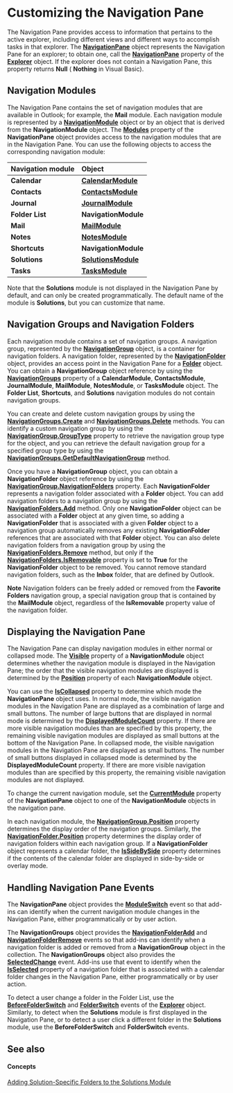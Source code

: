 
# Customizing the Navigation Pane

The Navigation Pane provides access to information that pertains to the active explorer, including different views and different ways to accomplish tasks in that explorer. The  **[NavigationPane](b6538c72-6115-99fc-c926-e0532a747823.md)** object represents the Navigation Pane for an explorer; to obtain one, call the **[NavigationPane](9ff92a76-d1cd-e338-2f45-e3e5c79c136e.md)** property of the **[Explorer](026591e5-049f-503a-4166-34e6dbc225fb.md)** object. If the explorer does not contain a Navigation Pane, this property returns **Null** ( **Nothing** in Visual Basic).


## Navigation Modules

The Navigation Pane contains the set of navigation modules that are available in Outlook; for example, the  **Mail** module. Each navigation module is represented by a **[NavigationModule](76565eaf-1e64-f5d4-b90f-ba156863802c.md)** object or by an object that is derived from the **NavigationModule** object. The **[Modules](f7311738-369c-4dd6-947c-9382195bc944.md)** property of the **NavigationPane** object provides access to the navigation modules that are in the Navigation Pane. You can use the following objects to access the corresponding navigation module:



|**Navigation module**|**Object**|
|:-----|:-----|
| **Calendar**| **[CalendarModule](9203024d-9cef-75e0-600f-f3899e24761a.md)**|
| **Contacts**| **[ContactsModule](fb183bd5-c72f-b38f-97e3-209a2a463d24.md)**|
| **Journal**| **[JournalModule](5a696d10-8a10-c01d-cf65-f8a65718f120.md)**|
| **Folder List**| **NavigationModule**|
| **Mail**| **[MailModule](df20efe5-be5c-952d-c6b7-20c20a83fda0.md)**|
| **Notes**| **[NotesModule](cdbdde08-0773-a78d-3809-a3811975bcc1.md)**|
| **Shortcuts**| **NavigationModule**|
| **Solutions**| **[SolutionsModule](4597765e-a95d-bf07-2ac4-103218ebc696.md)**|
| **Tasks**| **[TasksModule](fc6ae6c9-6b13-b5f2-9506-c3dbbe709df6.md)**|
Note that the  **Solutions** module is not displayed in the Navigation Pane by default, and can only be created programmatically. The default name of the module is **Solutions**, but you can customize that name.


## Navigation Groups and Navigation Folders

Each navigation module contains a set of navigation groups. A navigation group, represented by the  **[NavigationGroup](a96eb2b1-af1f-71b2-6a0b-dcb5078beb1f.md)** object, is a container for navigation folders. A navigation folder, represented by the **[NavigationFolder](c8d7aabb-58ba-df5e-ccdc-06f73db7726c.md)** object, provides an access point in the Navigation Pane for a **[Folder](3cf6cda8-6d70-666e-2643-9d9c5b9cacfc.md)** object. You can obtain a **NavigationGroup** object reference by using the **[NavigationGroups](07206203-36a9-7467-3a89-24fa2a7c2b1f.md)** property of a **CalendarModule**,  **ContactsModule**,  **JournalModule**,  **MailModule**,  **NotesModule**, or  **TasksModule** object. The **Folder List**,  **Shortcuts**, and  **Solutions** navigation modules do not contain navigation groups.

You can create and delete custom navigation groups by using the  **[NavigationGroups.Create](5f2bdcfc-4748-4170-7214-bcadc9e3dc36.md)** and **[NavigationGroups.Delete](b5bb08c4-9cf1-4ed7-9522-0096f1016e5b.md)** methods. You can identify a custom navigation group by using the **[NavigationGroup.GroupType](98cad024-903c-35a1-2e30-a0f96a74a4b2.md)** property to retrieve the navigation group type for the object, and you can retrieve the default navigation group for a specified group type by using the **[NavigationGroups.GetDefaultNavigationGroup](accdd554-1aa1-b254-7489-67673b889757.md)** method.

Once you have a  **NavigationGroup** object, you can obtain a **NavigationFolder** object reference by using the **[NavigationGroup.NavigationFolders](06e58adc-99d7-dd84-4d23-7f845850ff98.md)** property. Each **NavigationFolder** represents a navigation folder associated with a **Folder** object. You can add navigation folders to a navigation group by using the **[NavigationFolders.Add](f88fd69a-8684-bfc4-bc20-1cff5c44974e.md)** method. Only one **NavigationFolder** object can be associated with a **Folder** object at any given time, so adding a **NavigationFolder** that is associated with a given **Folder** object to a navigation group automatically removes any existing **NavigationFolder** references that are associated with that **Folder** object. You can also delete navigation folders from a navigation group by using the **[NavigationFolders.Remove](ddaa3dd8-7539-ea5b-78a8-daa48ea63771.md)** method, but only if the **[NavigationFolders.IsRemovable](9fff5f32-2ac4-5ed3-c6d5-10962de8b34f.md)** property is set to **True** for the **NavigationFolder** object to be removed. You cannot remove standard navigation folders, such as the **Inbox** folder, that are defined by Outlook.


 **Note**  Navigation folders can be freely added or removed from the  **Favorite Folders** navigation group, a special navigation group that is contained by the **MailModule** object, regardless of the **IsRemovable** property value of the navigation folder.


## Displaying the Navigation Pane

The Navigation Pane can display navigation modules in either normal or collapsed mode. The  **[Visible](d0c15353-5e29-5ff6-ac1d-e139b46f2adb.md)** property of a **NavigationModule** object determines whether the navigation module is displayed in the Navigation Pane; the order that the visible navigation modules are displayed is determined by the **[Position](cdf7eedb-18a4-028c-8663-eae70e466617.md)** property of each **NavigationModule** object.

You can use the  **[IsCollapsed](0297c5d3-4c5f-32a4-49eb-85fe0408db60.md)** property to determine which mode the **NavigationPane** object uses. In normal mode, the visible navigation modules in the Navigation Pane are displayed as a combination of large and small buttons. The number of large buttons that are displayed in normal mode is determined by the **[DisplayedModuleCount](f94018b1-95b9-403d-212b-e59e2bca9438.md)** property. If there are more visible navigation modules than are specified by this property, the remaining visible navigation modules are displayed as small buttons at the bottom of the Navigation Pane. In collapsed mode, the visible navigation modules in the Navigation Pane are displayed as small buttons. The number of small buttons displayed in collapsed mode is determined by the **DisplayedModuleCount** property. If there are more visible navigation modules than are specified by this property, the remaining visible navigation modules are not displayed.

To change the current navigation module, set the  **[CurrentModule](df7086b3-4174-839f-0756-a5201379ed92.md)** property of the **NavigationPane** object to one of the **NavigationModule** objects in the navigation pane.

In each navigation module, the  **[NavigationGroup.Position](b6fb7506-e143-97d8-ae36-0812ca8d7355.md)** property determines the display order of the navigation groups. Similarly, the **[NavigationFolder.Position](cfa86104-c191-51f8-4da3-dc3c26d6a7ed.md)** property determines the display order of navigation folders within each navigation group. If a **NavigationFolder** object represents a calendar folder, the **[IsSideBySide](00a49ce6-ad74-1f24-2aaa-e79a3409c9c9.md)** property determines if the contents of the calendar folder are displayed in side-by-side or overlay mode.


## Handling Navigation Pane Events

The  **NavigationPane** object provides the **[ModuleSwitch](63ecb01e-56e2-cfa8-0481-b81761f6ab5c.md)** event so that add-ins can identify when the current navigation module changes in the Navigation Pane, either programmatically or by user action.

The  **NavigationGroups** object provides the **[NavigationFolderAdd](b290941c-794d-0c95-ed63-ea8db3be553e.md)** and **[NavigationFolderRemove](1ea9f463-2ddd-32ef-31d6-e6257b9b34cf.md)** events so that add-ins can identify when a navigation folder is added or removed from a **NavigationGroup** object in the collection. The **NavigationGroups** object also provides the **[SelectedChange](eb55ed92-1925-9aaa-8fd6-9280cfc8aa47.md)** event. Add-ins use that event to identify when the **[IsSelected](a8fb9430-0477-2417-0dba-e30e9f8ebe8d.md)** property of a navigation folder that is associated with a calendar folder changes in the Navigation Pane, either programmatically or by user action.

To detect a user change a folder in the Folder List, use the  **[BeforeFolderSwitch](ae65c073-6b4a-ac81-c4ae-691118b19df0.md)** and **[FolderSwitch](5dfa1fa3-c381-8e19-0528-d70a6fd63187.md)** events of the **[Explorer](026591e5-049f-503a-4166-34e6dbc225fb.md)** object. Similarly, to detect when the **Solutions** module is first displayed in the Navigation Pane, or to detect a user click a different folder in the **Solutions** module, use the **BeforeFolderSwitch** and **FolderSwitch** events.


## See also


#### Concepts


 [Adding Solution-Specific Folders to the Solutions Module](2180c3e3-b83b-7977-1bf6-61ae7cc64905.md)
